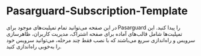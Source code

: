 # Pasarguard-Subscription-Template
در این صفحه می‌توانید تمام تمپلیت‌های موجود برای Pasarguard را پیدا کنید. این تمپلیت‌ها شامل قالب‌های آماده برای صفحه اشتراک، مدیریت کاربران، ظاهرسازی سرویس و راه‌اندازی سریع می‌باشند که با نصب فقط چند مرحله، می‌توانید سرویس خود را به‌خوبی راه‌اندازی کنید.
